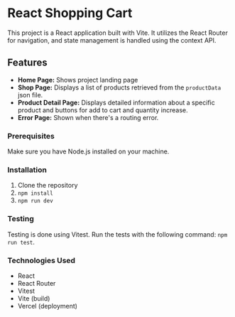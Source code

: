 # React Shopping Cart

This project is a React application built with Vite. It utilizes the React Router for navigation, and state management is handled using the context API.

## Features

- **Home Page:** Shows project landing page
- **Shop Page:** Displays a list of products retrieved from the `productData` json file.
- **Product Detail Page:** Displays detailed information about a specific product and buttons for add to cart and quantity increase.
- **Error Page:** Shown when there's a routing error.

### Prerequisites

Make sure you have Node.js installed on your machine.

### Installation

1. Clone the repository
2. `npm install`
3. `npm run dev`

### Testing

Testing is done using Vitest. Run the tests with the following command: `npm run test`.

### Technologies Used

- React
- React Router
- Vitest
- Vite (build)
- Vercel (deployment)
